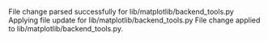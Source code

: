 File change parsed successfully for lib/matplotlib/backend_tools.py
Applying file update for lib/matplotlib/backend_tools.py
File change applied to lib/matplotlib/backend_tools.py.
